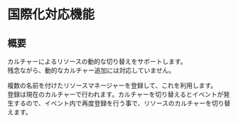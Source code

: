 # 国際化対応機能
 
## 概要
カルチャーによるリソースの動的な切り替えをサポートします。  
残念ながら、動的なカルチャー追加には対応していません。

複数の名前を付けたリソースマネージャーを登録して、これを利用します。  
登録は現在のカルチャーで行われます。カルチャーを切り替えるとイベントが発生するので、イベント内で再度登録を行う事で、リソースのカルチャーを切り替えます。
